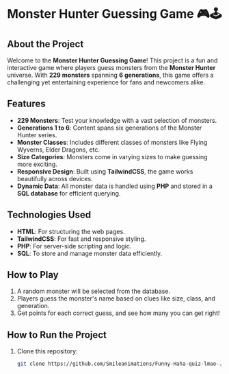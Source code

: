 # Monster Hunter Guessing Game 🎮🕹️

## About the Project
Welcome to the **Monster Hunter Guessing Game**! This project is a fun and interactive game where players guess monsters from the **Monster Hunter** universe. With **229 monsters** spanning **6 generations**, this game offers a challenging yet entertaining experience for fans and newcomers alike.

## Features
- **229 Monsters**: Test your knowledge with a vast selection of monsters.
- **Generations 1 to 6**: Content spans six generations of the Monster Hunter series.
- **Monster Classes**: Includes different classes of monsters like Flying Wyverns, Elder Dragons, etc.
- **Size Categories**: Monsters come in varying sizes to make guessing more exciting.
- **Responsive Design**: Built using **TailwindCSS**, the game works beautifully across devices.
- **Dynamic Data**: All monster data is handled using **PHP** and stored in a **SQL database** for efficient querying.

## Technologies Used
- **HTML**: For structuring the web pages.
- **TailwindCSS**: For fast and responsive styling.
- **PHP**: For server-side scripting and logic.
- **SQL**: To store and manage monster data efficiently.

## How to Play
1. A random monster will be selected from the database.
2. Players guess the monster's name based on clues like size, class, and generation.
3. Get points for each correct guess, and see how many you can get right!

## How to Run the Project
1. Clone this repository:
   ```bash
   git clone https://github.com/Smileanimations/Funny-Haha-quiz-lmao-.git
